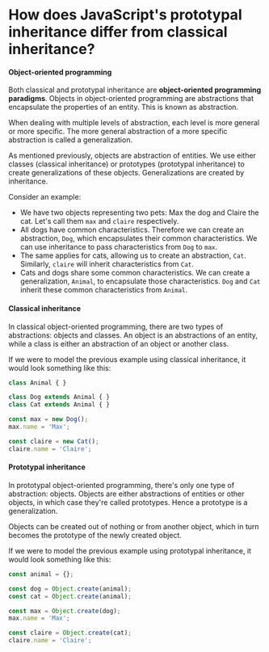 # How does JavaScript's prototypal inheritance differ from classical inheritance?

#### Object-oriented programming

Both classical and prototypal inheritance are **object-oriented programming paradigms**. Objects in object-oriented programming are abstractions that encapsulate the properties of an entity. This is known as abstraction.

When dealing with multiple levels of abstraction, each level is more general or more specific. The more general abstraction of a more specific abstraction is called a generalization.

As mentioned previously, objects are abstraction of entities. We use either classes (classical inheritance) or prototypes (prototypal inheritance) to create generalizations of these objects. Generalizations are created by inheritance.

Consider an example:

* We have two objects representing two pets: Max the dog and Claire the cat. Let's call them `max` and `claire` respectively.
* All dogs have common characteristics. Therefore we can create an abstraction, `Dog`, which encapsulates their common characteristics. We can use inheritance to pass characteristics from `Dog` to `max`.
* The same applies for cats, allowing us to create an abstraction, `Cat`. Similarly, `claire` will inherit characteristics from `Cat`.
* Cats and dogs share some common characteristics. We can create a generalization, `Animal`, to encapsulate those characteristics. `Dog` and `Cat` inherit these common characteristics from `Animal`.

#### Classical inheritance

In classical object-oriented programming, there are two types of abstractions: objects and classes. An object is an abstractions of an entity, while a class is either an abstraction of an object or another class.

If we were to model the previous example using classical inheritance, it would look something like this:

```js
class Animal { }

class Dog extends Animal { }
class Cat extends Animal { }

const max = new Dog();
max.name = 'Max';

const claire = new Cat();
claire.name = 'Claire';
```

#### Prototypal inheritance

In prototypal object-oriented programming, there's only one type of abstraction: objects. Objects are either abstractions of entities or other objects, in which case they're called prototypes. Hence a prototype is a generalization.

Objects can be created out of nothing or from another object, which in turn becomes the prototype of the newly created object.

If we were to model the previous example using prototypal inheritance, it would look something like this:

```js
const animal = {};

const dog = Object.create(animal);
const cat = Object.create(animal);

const max = Object.create(dog);
max.name = 'Max';

const claire = Object.create(cat);
claire.name = 'Claire';
```
